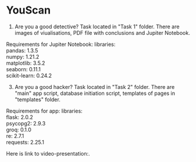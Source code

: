 # YouScan

1. Are you a good detective?
  Task located in "Task 1" folder.
  There are images of viualisations, PDF file with conclusions and Jupiter Notebook.

  Requirements for Jupiter Notebook:
  libraries:<br />
    pandas: 1.3.5<br />
    numpy: 1.21.2<br />
    matplotlib: 3.5.2<br />
    seaborn: 0.11.1<br />
    scikit-learn: 0.24.2<br />

3. Are you a good hacker?
  Task located in "Task 2" folder. There are "main" app script, database initiation script, templates of pages in "templates" folder.

  Requirements for app:
  libraries:<br />
    flask: 2.0.2<br />
    psycopg2: 2.9.3<br />
    groq: 0.1.0<br />
    re: 2.7.1<br />
    requests: 2.25.1<br />
   
  Here is link to video-presentation:.
